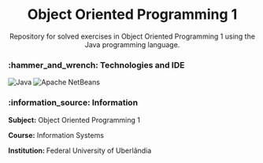 <h1 align="center">Object Oriented Programming 1</h1>

<p align="center">Repository for solved exercises in Object Oriented Programming 1 using the Java programming language.</p>

<h3> :hammer_and_wrench: Technologies and IDE</h3>

![Java](https://img.shields.io/badge/java-black.svg?style=for-the-badge&logo=openjdk&logoColor=%23ED8B00)
![Apache NetBeans](https://img.shields.io/badge/Apache%20NetBeans-black.svg?style=for-the-badge&logo=apache&logoColor=white)

<h3> :information_source: Information </h3>
<p> <strong>Subject:</strong> Object Oriented Programming 1 </p>
<p> <strong> Course:</strong> Information Systems
<p> <strong> Institution: </strong>Federal University of Uberlândia

